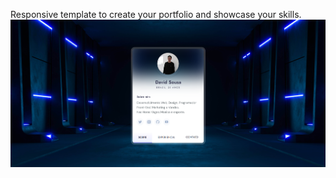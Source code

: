Responsive template to create your portfolio and showcase your skills.
<img src="fotoweb.png" alt="My cool logo"/>

